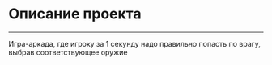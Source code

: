 # Описание проекта #
---
Игра-аркада, где игроку за 1 секунду надо правильно попасть по врагу, выбрав соответствующее оружие
